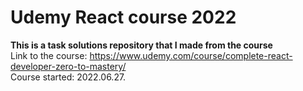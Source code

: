 # Udemy React course 2022
**This is a task solutions repository that I made from the course**<br />
Link to the course: https://www.udemy.com/course/complete-react-developer-zero-to-mastery/<br />
Course started: 2022.06.27.<br />

